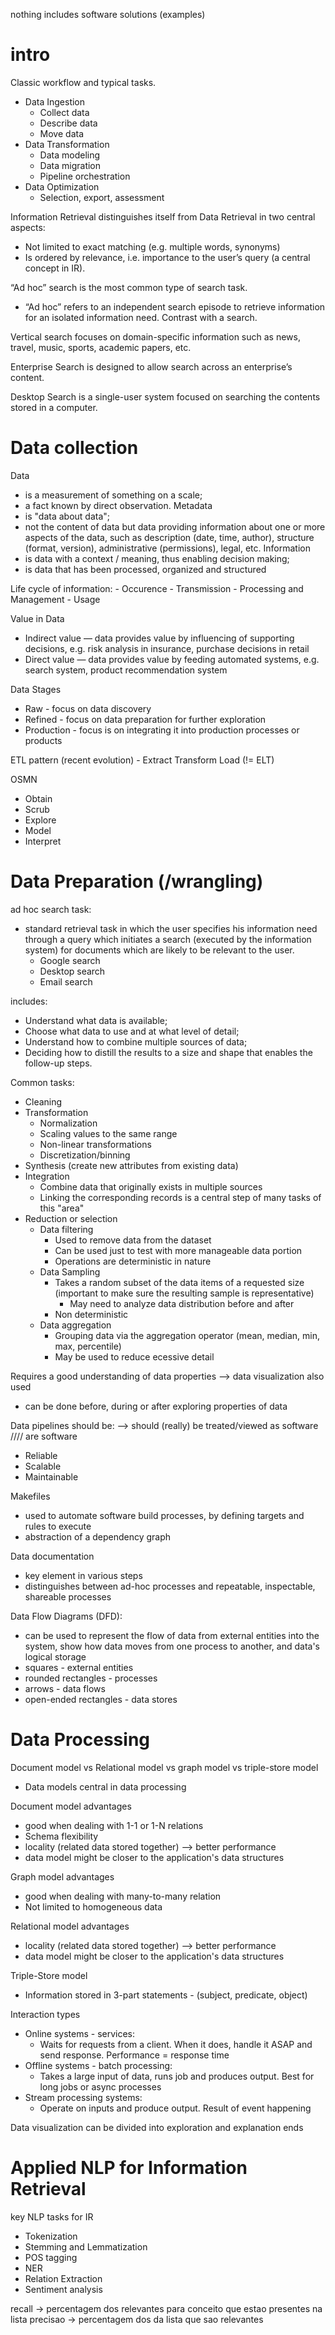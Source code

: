 nothing includes software solutions (examples)
# intro
Classic workflow and typical tasks.
- Data Ingestion
    - Collect data
    - Describe data
    - Move data
- Data Transformation
    - Data modeling
    - Data migration
    - Pipeline orchestration
- Data Optimization
    - Selection, export, assessment

Information Retrieval distinguishes itself from Data Retrieval in two central aspects:
- Not limited to exact matching (e.g. multiple words, synonyms)
- Is ordered by relevance, i.e. importance to the user’s query (a central concept in IR).


“Ad hoc” search is the most common type of search task.
- “Ad hoc” refers to an independent search episode to retrieve information for an isolated information need. Contrast with a search. 

Vertical search focuses on domain-specific information such as news, travel, music, sports, academic papers, etc.

Enterprise Search is designed to allow search across an enterprise’s content.

Desktop Search is a single-user system focused on searching the contents stored in a computer.

# Data collection

Data
- is a measurement of something on a scale;
- a fact known by direct observation.
Metadata
- is "data about data";
- not the content of data but data providing information about one or more aspects of the data, such
as description (date, time, author), structure (format, version), administrative (permissions), legal, etc.
Information
- is data with a context / meaning, thus enabling decision making;
- is data that has been processed, organized and structured

Life cycle of information:
    - Occurence
    - Transmission
    - Processing and Management
    - Usage

Value in Data
- Indirect value — data provides value by influencing of supporting decisions, e.g. risk analysis in insurance, purchase decisions in retail
- Direct value — data provides value by feeding automated systems, e.g. search system, product recommendation system

Data Stages
- Raw - focus on data discovery
- Refined - focus on data preparation for further exploration
- Production - focus is on integrating it into production processes or products

ETL pattern (recent evolution) - Extract Transform Load (!= ELT)

OSMN
- Obtain
- Scrub
- Explore
- Model
- Interpret

# Data Preparation (/wrangling)

ad hoc search task:
- standard retrieval task in which the user specifies his information need through a query which initiates a search (executed by the information system) for documents which are likely to be relevant to the user.
    - Google search
    - Desktop search
    - Email search

includes:
- Understand what data is available;
- Choose what data to use and at what level of detail;
- Understand how to combine multiple sources of data;
- Deciding how to distill the results to a size and shape that enables the follow-up steps.

Common tasks:
- Cleaning
- Transformation
    - Normalization
    - Scaling values to the same range
    - Non-linear transformations
    - Discretization/binning
- Synthesis (create new attributes from existing data)
- Integration
    - Combine data that originally exists in multiple sources
    - Linking the corresponding records is a central step of many tasks of this "area"
- Reduction or selection
    - Data filtering
        - Used to remove data from the dataset
        - Can be used just to test with more manageable data portion
        - Operations are deterministic in nature
    - Data Sampling
        - Takes a random subset of the data items of a requested size (important to make sure the resulting sample is representative)
            - May need to analyze data distribution before and after
        - Non deterministic
    - Data aggregation
        - Grouping data via the aggregation operator (mean, median, min, max, percentile)
        - May be used to reduce ecessive detail

Requires a good understanding of data properties --> data visualization also used
 - can be done before, during or after exploring properties of data

Data pipelines should be: --> should (really) be treated/viewed as software //// are software
- Reliable
- Scalable
- Maintainable

Makefiles
- used to automate software build processes, by defining targets and rules to execute
- abstraction of a dependency graph


Data documentation
- key element in various steps
- distinguishes between ad-hoc processes and repeatable, inspectable, shareable processes

Data Flow Diagrams (DFD):
- can be used to represent the flow of data from external entities into the system, show how data moves from one process to another, and data's logical storage
- squares - external entities
- rounded rectangles - processes
- arrows - data flows
- open-ended rectangles - data stores

# Data Processing

Document model vs Relational model vs graph model vs triple-store model
- Data models central in data processing

Document model advantages
- good when dealing with 1-1 or 1-N relations
- Schema flexibility
- locality (related data stored together) --> better performance
- data model might be closer to the application's data structures

Graph model advantages
- good when dealing with many-to-many relation
- Not limited to homogeneous data

Relational model advantages
- locality (related data stored together) --> better performance
- data model might be closer to the application's data structures

Triple-Store model
- Information stored in 3-part statements - (subject, predicate, object)


Interaction types
- Online systems - services:
    - Waits for requests from a client. When it does, handle it ASAP and send response. Performance = response time
- Offline systems - batch processing:
    - Takes a large input of data, runs job and produces output. Best for long jobs or async processes
- Stream processing systems:
    - Operate on inputs and produce output. Result of event happening

Data visualization can be divided into exploration and explanation ends


# Applied NLP for Information Retrieval

key NLP tasks for IR
- Tokenization
- Stemming and Lemmatization
- POS tagging
- NER
- Relation Extraction
- Sentiment analysis




recall -> percentagem dos relevantes para conceito que estao presentes na lista
precisao -> percentagem dos da lista que sao relevantes




